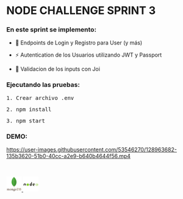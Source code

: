 <h1>NODE CHALLENGE SPRINT 3</h1>
<h3>En este sprint se implemento:</h3>

- 👯 Endpoints de Login y Registro para User (y más)

- ⚡ Autentication de los Usuarios utilizando JWT y Passport    

- 🔭 Validacion de los inputs con Joi

<h3>Ejecutando las pruebas:</h3>
<pre>1. Crear archivo .env</pre>
<pre>2. npm install</pre>
<pre>3. npm start</pre>

<h3>DEMO:</h3>


https://user-images.githubusercontent.com/53546270/128963682-135b3620-51b0-40cc-a2e9-b640b4644f56.mp4


<br/>
<p align="left"> <a href="https://www.mongodb.com/" target="_blank"> <img src="https://raw.githubusercontent.com/devicons/devicon/master/icons/mongodb/mongodb-original-wordmark.svg" alt="mongodb" width="40" height="40"/> </a> <a href="https://nodejs.org" target="_blank"> <img src="https://raw.githubusercontent.com/devicons/devicon/master/icons/nodejs/nodejs-original-wordmark.svg" alt="nodejs" width="40" height="40"/> </a> </p>
